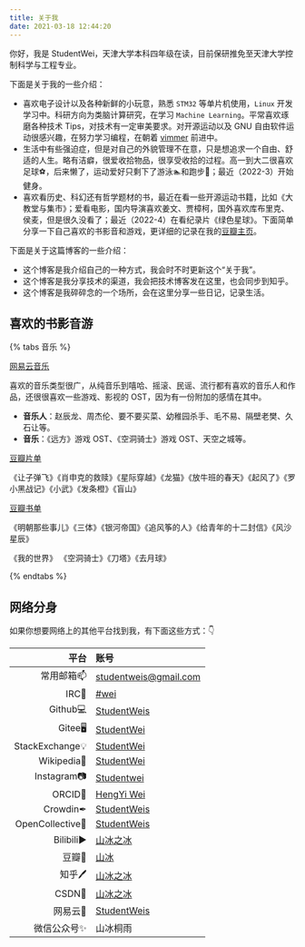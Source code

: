 ```yaml
---
title: 关于我
date: 2021-03-18 12:44:20
---
```


你好，我是 StudentWei，天津大学本科四年级在读，目前保研推免至天津大学控制科学与工程专业。

下面是关于我的一些介绍：

- 喜欢电子设计以及各种新鲜的小玩意，熟悉 `STM32` 等单片机使用，`Linux`  开发学习中。科研方向为类脑计算研究，在学习 `Machine Learning`。平常喜欢琢磨各种技术 Tips，对技术有一定审美要求。对开源运动以及 GNU 自由软件运动很感兴趣，在努力学习编程，在朝着 [vimmer](https://github.com/StudentWeis/vim-config) 前进中。
- 生活中有些强迫症，但是对自己的外貌管理不在意，只是想追求一个自由、舒适的人生。略有洁癖，很爱收拾物品，很享受收拾的过程。高一到大二很喜欢足球⚽，后来懒了，运动爱好只剩下了游泳🏊‍和跑步🏃‍；最近（2022-3）开始健身。
- 喜欢看历史、科幻还有哲学题材的书，最近在看一些开源运动书籍，比如《大教堂与集市》；爱看电影，国内导演喜欢姜文、贾樟柯，国外喜欢库布里克、侯麦，但是很久没看了；最近（2022-4）在看纪录片《绿色星球》。下面简单分享一下自己喜欢的书影音和游戏，更详细的记录在我的[豆瓣主页](https://www.douban.com/people/196327505/)。

下面是关于这篇博客的一些介绍：

- 这个博客是我介绍自己的一种方式，我会时不时更新这个“关于我”。
- 这个博客是我分享技术的渠道，我会把技术博客发在这里，也会同步到知乎。
- 这个博客是我碎碎念的一个场所，会在这里分享一些日记，记录生活。

## 喜欢的书影音游

{% tabs 音乐 %}

<!-- tab 音乐 -->

[网易云音乐](https://music.163.com/#/user/home?id=1596651756)

喜欢的音乐类型很广，从纯音乐到嘻哈、摇滚、民谣、流行都有喜欢的音乐人和作品，还很很喜欢一些游戏、影视的 OST，因为有一份附加的感情在其中。

- **音乐人**：赵辰龙、周杰伦、要不要买菜、幼稚园杀手、毛不易、隔壁老樊、久石让等。
- **音乐**：《远方》游戏 OST、《空洞骑士》游戏 OST、天空之城等。

<!-- endtab -->

<!-- tab 电影 -->

[豆瓣片单](https://www.douban.com/doulist/140810329)

《让子弹飞》《肖申克的救赎》《星际穿越》《龙猫》《放牛班的春天》《起风了》《罗小黑战记》《小武》《发条橙》《盲山》

<!-- endtab -->

<!-- tab 书 -->

[豆瓣书单](https://www.douban.com/doulist/140819417)

《明朝那些事儿》《三体》《银河帝国》《追风筝的人》《给青年的十二封信》《风沙星辰》

<!-- endtab -->

<!-- tab 游戏 -->

《我的世界》 《空洞骑士》《刀塔》《去月球》

<!-- endtab -->

{% endtabs %}

## 网络分身

如果你想要网络上的其他平台找到我，有下面这些方式：👇

| 平台 | 账号 |
| ------------: | :----------------------------------------------------------- |
| 常用邮箱📫     |                    studentweis@gmail.com                     |
| IRC📡        |          [#wei](https://web.libera.chat/?chan=#wei)          |
| Github💻     |         [StudentWeis](https://github.com/StudentWeis)         |
| Gitee🖥 | [StudentWei](https://gitee.com/studentwei) |
| StackExchange💡 | [StudentWei](https://stackexchange.com/users/21079937/studentwei) |
| Wikipedia📜 | [StudentWei](https://zh.wikipedia.org/wiki/User:StudentWei) |
| Instagram📷 | [Studentwei](https://www.instagram.com/studentwei/) |
| ORCID📝 | [HengYi Wei](https://orcid.org/0000-0003-4068-821X) |
| Crowdin✒ | [StudentWeis](https://crowdin.com/profile/studentweis/) |
| OpenCollective🚪 | [StudentWeis](https://opencollective.com/studentweis) |
| Bilibili▶   |       [山冰之冰](https://space.bilibili.com/376065343)       |
| 豆瓣📕        |       [山冰](https://www.douban.com/people/196327505/)       |
| 知乎🖊 | [山冰之冰](https://www.zhihu.com/people/wei-heng-yi-eh) |
| CSDN📰 | [山冰之冰](https://blog.csdn.net/weixin_45943587) |
| 网易云🎵 | [StudentWeis](https://music.163.com/#/user/home?id=1596651756) |
| 微信公众号✨ | 山冰桐雨 |


